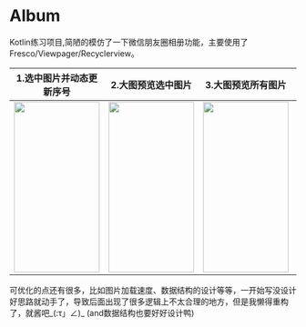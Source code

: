# Album
Kotlin练习项目,简陋的模仿了一下微信朋友圈相册功能，主要使用了Fresco/Viewpager/Recyclerview。


1.选中图片并动态更新序号 | 2.大图预览选中图片 |3.大图预览所有图片 |4.更改图片选中状态
-|-|-|-
<img src = https://github.com/Wendyys/Album/blob/master/gif/step1.gif width = 150 height = 300> | <img src = https://github.com/Wendyys/Album/blob/master/gif/step2.gif width = 150 height = 300> | <img src = https://github.com/Wendyys/Album/blob/master/gif/step3.gif width = 150 height = 300> | <img src = https://github.com/Wendyys/Album/blob/master/gif/step4.gif width = 150 height = 300>



  可优化的点还有很多，比如图片加载速度、数据结构的设计等等，一开始写没设计好思路就动手了，导致后面出现了很多逻辑上不太合理的地方，但是我懒得重构了，就酱吧_(:τ」∠)_
(and数据结构也要好好设计鸭)
